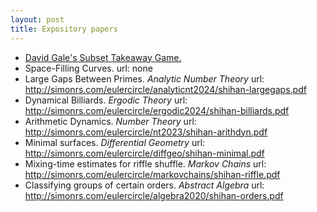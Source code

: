 ```yaml
---
layout: post
title: Expository papers
---
```

- [David Gale's Subset Takeaway Game.](http://simonrs.com/eulercircle/cgt2024/shihan-subset.pdf)
- Space-Filling Curves.
  url: none
- Large Gaps Between Primes. *Analytic Number Theory*
  url: http://simonrs.com/eulercircle/analyticnt2024/shihan-largegaps.pdf
- Dynamical Billiards. *Ergodic Theory*
  url: http://simonrs.com/eulercircle/ergodic2024/shihan-billiards.pdf
- Arithmetic Dynamics. *Number Theory*
  url: http://simonrs.com/eulercircle/nt2023/shihan-arithdyn.pdf
- Minimal surfaces. *Differential Geometry*
  url: http://simonrs.com/eulercircle/diffgeo/shihan-minimal.pdf
- Mixing-time estimates for riffle shuffle. *Markov Chains*
  url: http://simonrs.com/eulercircle/markovchains/shihan-riffle.pdf
- Classifying groups of certain orders. *Abstract Algebra*
  url: http://simonrs.com/eulercircle/algebra2020/shihan-orders.pdf

